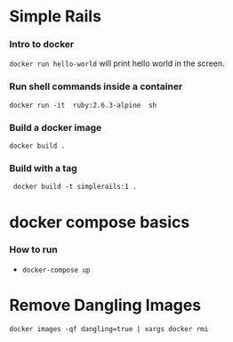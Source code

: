 # Simple Rails

### Intro to docker

`docker run hello-world` will print hello world in the screen.


### Run shell commands inside a container
`docker run -it  ruby:2.6.3-alpine  sh`

### Build a docker image

`docker build .`

### Build with a tag

` docker build -t simplerails:1 .`

# docker compose basics

### How to run
- `docker-compose up`


# Remove Dangling Images

 `docker images -qf dangling=true | xargs docker rmi`



